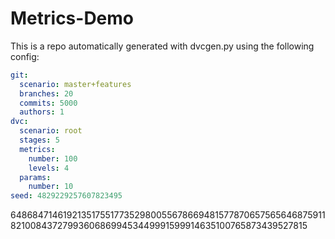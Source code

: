 
Metrics-Demo
===

This is a repo automatically generated with dvcgen.py using the following config:

```yaml
git:
  scenario: master+features
  branches: 20
  commits: 5000
  authors: 1
dvc:
  scenario: root
  stages: 5
  metrics:
    number: 100
    levels: 4
  params:
    number: 10
seed: 4829229257607823495
```

64868471461921351755177352980055678669481577870657565646875911821008437279936068699453449991599914635100765873439527815